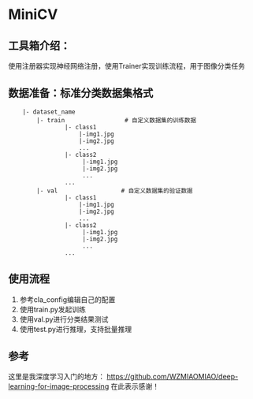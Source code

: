 # MiniCV
## 工具箱介绍：
使用注册器实现神经网络注册，使用Trainer实现训练流程，用于图像分类任务
## 数据准备：标准分类数据集格式
        |- dataset_name
            |- train                 # 自定义数据集的训练数据
                    |- class1
                        |-img1.jpg
                        |-img2.jpg
                        ...
                    |- class2  
                         |-img1.jpg
                         |-img2.jpg
                         ...
                    ...
            |- val                  # 自定义数据集的验证数据
                    |- class1
                        |-img1.jpg
                        |-img2.jpg
                        ...
                    |- class2  
                         |-img1.jpg
                         |-img2.jpg
                         ...
                    ...

## 使用流程
1. 参考cla_config编辑自己的配置
2. 使用train.py发起训练
3. 使用val.py进行分类结果测试
4. 使用test.py进行推理，支持批量推理

## 参考
这里是我深度学习入门的地方：
https://github.com/WZMIAOMIAO/deep-learning-for-image-processing
在此表示感谢！
